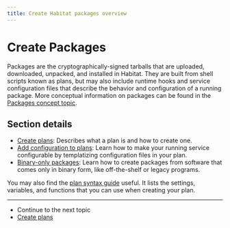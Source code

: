 ```yaml
---
title: Create Habitat packages overview
---
```


# Create Packages
Packages are the cryptographically-signed tarballs that are uploaded, downloaded, unpacked, and installed in Habitat. They are built from shell scripts known as plans, but may also include runtime hooks and service configuration files that describe the behavior and configuration of a running package. More conceptual information on packages can be found in the [Packages concept topic](/docs/concepts-packages/).

## Section details

- [Create plans](/docs/create-plans/): Describes what a plan is and how to create one.
- [Add configuration to plans](/docs/create-packages-configure/): Learn how to make your running service configurable by templatizing configuration files in your plan.
- [Binary-only packages](/docs/create-packages-binary-only/): Learn how to create packages from software that comes only in binary form, like off-the-shelf or legacy programs.

You may also find the [plan syntax guide](/docs/reference/plan-syntax/) useful. It lists the settings, variables, and functions that you can use when creating your plan.

<hr>
<ul class="main-content--link-nav">
  <li>Continue to the next topic</li>
  <li><a href="/docs/create-plans">Create plans</a></li>
</ul>
